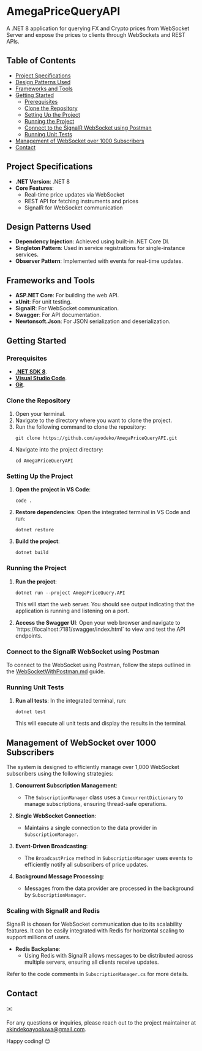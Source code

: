 
# AmegaPriceQueryAPI

A .NET 8 application for querying FX and Crypto prices from WebSocket Server
and expose the prices to clients through WebSockets and REST APIs.

## Table of Contents
- [Project Specifications](#project-specifications)
- [Design Patterns Used](#design-patterns-used)
- [Frameworks and Tools](#frameworks-and-tools)
- [Getting Started](#getting-started)
  - [Prerequisites](#prerequisites)
  - [Clone the Repository](#clone-the-repository)
  - [Setting Up the Project](#setting-up-the-project)
  - [Running the Project](#running-the-project)
  - [Connect to the SignalR WebSocket using Postman](#connect-to-the-signalr-websocket-using-postman)
  - [Running Unit Tests](#running-unit-tests)
- [Management of WebSocket over 1000 Subscribers](#management-of-websocket-over-1000-subscribers)
- [Contact](#contact)

## Project Specifications

- **.NET Version**: .NET 8
- **Core Features**:
  - Real-time price updates via WebSocket
  - REST API for fetching instruments and prices
  - SignalR for WebSocket communication

## Design Patterns Used 

- **Dependency Injection**: Achieved using built-in .NET Core DI.
- **Singleton Pattern**: Used in service registrations for single-instance services.
- **Observer Pattern**: Implemented with events for real-time updates.

## Frameworks and Tools

- **ASP.NET Core**: For building the web API.
- **xUnit**: For unit testing.
- **SignalR**: For WebSocket communication.
- **Swagger**: For API documentation.
- **Newtonsoft.Json**: For JSON serialization and deserialization.

## Getting Started

### Prerequisites

- [**.NET SDK 8**](https://dotnet.microsoft.com/download/dotnet/8.0).
-  [**Visual Studio Code**](https://code.visualstudio.com/).
- [**Git**](https://git-scm.com/).

### Clone the Repository

1. Open your terminal.
2. Navigate to the directory where you want to clone the project.
3. Run the following command to clone the repository:
   ```
   git clone https://github.com/ayodeko/AmegaPriceQueryAPI.git
   ```
4. Navigate into the project directory:
   ```
   cd AmegaPriceQueryAPI
   ```

### Setting Up the Project

1. **Open the project in VS Code**:
   ```
   code .
   ```

2. **Restore dependencies**:
   Open the integrated terminal in VS Code and run:
   ```
   dotnet restore
   ```

3. **Build the project**:
   ```
   dotnet build
   ```

### Running the Project

1. **Run the project**:
   ```
   dotnet run --project AmegaPriceQuery.API
   ```
   This will start the web server. You should see output indicating that the application is running and listening on a port.

2. **Access the Swagger UI**:
   Open your web browser and navigate to \`https://localhost:7181/swagger/index.html` to view and test the API endpoints.

### Connect to the SignalR WebSocket using Postman

To connect to the WebSocket using Postman, follow the steps outlined in the [WebSocketWithPostman.md](AmegaPriceQueryAPI/CodeDocumentation/WebSocketWithPostman.md) guide.

### Running Unit Tests

1. **Run all tests**:
   In the integrated terminal, run:
   ```
   dotnet test
   ```
   This will execute all unit tests and display the results in the terminal.

## Management of WebSocket over 1000 Subscribers

The system is designed to efficiently manage over 1,000 WebSocket subscribers using the following strategies:

1. **Concurrent Subscription Management**:
    - The `SubscriptionManager` class uses a `ConcurrentDictionary` to manage subscriptions, ensuring thread-safe operations.

2. **Single WebSocket Connection**:
    - Maintains a single connection to the data provider in `SubscriptionManager`.

3. **Event-Driven Broadcasting**:
    - The `BroadcastPrice` method in `SubscriptionManager` uses events to efficiently notify all subscribers of price updates.

4. **Background Message Processing**:
    - Messages from the data provider are processed in the background by `SubscriptionManager`.

### Scaling with SignalR and Redis

SignalR is chosen for WebSocket communication due to its scalability features. It can be easily integrated with Redis for horizontal scaling to support millions of users.

- **Redis Backplane**:
    - Using Redis with SignalR allows messages to be distributed across multiple servers, ensuring all clients receive updates.

Refer to the code comments in `SubscriptionManager.cs` for more details.


## Contact   
✉️

For any questions or inquiries, please reach out to the project maintainer at [akindekoayooluwa@gmail.com](mailto:akindekoayooluwa@gmail.com).

Happy coding! 😊
